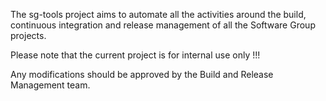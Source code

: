 The sg-tools project aims to automate all the activities around the build, continuous integration and release management of all the Software Group projects.
  
Please note that the current project is for internal use only !!!

Any modifications should be approved by the Build and Release Management team.
